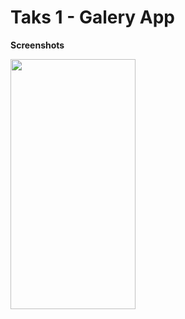 # Taks 1 - Galery App


**Screenshots**

<img src="https://user-images.githubusercontent.com/36292743/90870282-3a1aa380-e34e-11ea-947d-15498a0e4cf7.jpeg" width="200" height="400"> 

